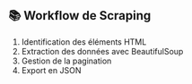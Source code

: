 ## 📚 Workflow de Scraping
1. Identification des éléments HTML
2. Extraction des données avec BeautifulSoup
3. Gestion de la pagination
4. Export en JSON
